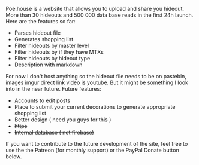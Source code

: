 Poe.house is a website that allows you to upload and share you hideout. More than 30 hideouts and 500 000 data base reads in the first 24h launch. Here are the features so far:

- Parses hideout file
- Generates shopping list
- Filter hideouts by master level
- Filter hideouts by if they have MTXs
- Filter hideouts by hideout type
- Description with markdown

For now I don't host anything so the hideout file needs to be on pastebin, images imgur direct link video is youtube. But it might be something I look into in the near future. Future features:

- Accounts to edit posts
- Place to submit your current decorations to generate appropriate shopping list
- Better design ( need you guys for this )
- ~~https~~
- ~~Internal database ( not firebase)~~

If you want to contribute to the future development of the site, feel free to use the the Patreon (for monthly support) or the PayPal Donate button below. 
